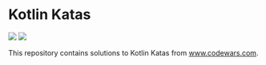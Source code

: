 # Kotlin Katas
[![](https://www.codewars.com/users/tbsklg/badges/micro)](https://www.codewars.com/users/tbsklg)
![](https://github.com/tbsklg/kotlin-katas/actions/workflows/maven.yml/badge.svg)

This repository contains solutions to Kotlin Katas from www.codewars.com.